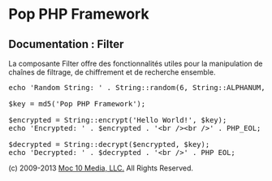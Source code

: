 Pop PHP Framework
=================

Documentation : Filter
----------------------

La composante Filter offre des fonctionnalités utiles pour la manipulation de chaînes de filtrage, de chiffrement et de recherche ensemble.

<pre>
echo 'Random String: ' . String::random(6, String::ALPHANUM, String::UPPER) . '&lt;br /&gt;&lt;br /&gt;' . PHP_EOL;

$key = md5('Pop PHP Framework');

$encrypted = String::encrypt('Hello World!', $key);
echo 'Encrypted: ' . $encrypted . '&lt;br /&gt;&lt;br /&gt;' . PHP_EOL;

$decrypted = String::decrypt($encrypted, $key);
echo 'Decrypted: ' . $decrypted . '&lt;br /&gt;' . PHP_EOL;
</pre>

(c) 2009-2013 [Moc 10 Media, LLC.](http://www.moc10media.com) All Rights Reserved.
